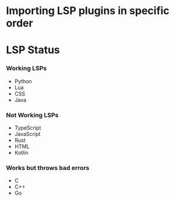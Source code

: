 # Importing LSP plugins in specific order



# LSP Status
### Working LSPs
- Python
- Lua
- CSS
- Java

### Not Working LSPs
- TypeScript
- JavaScript
- Rust
- HTML
- Kotlin

### Works but throws bad errors
- C
- C++
- Go
